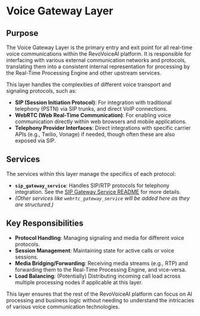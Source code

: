 # Voice Gateway Layer

## Purpose

The Voice Gateway Layer is the primary entry and exit point for all real-time voice communications within the RevoVoiceAI platform. It is responsible for interfacing with various external communication networks and protocols, translating them into a consistent internal representation for processing by the Real-Time Processing Engine and other upstream services.

This layer handles the complexities of different voice transport and signaling protocols, such as:
*   **SIP (Session Initiation Protocol)**: For integration with traditional telephony (PSTN) via SIP trunks, and direct VoIP connections.
*   **WebRTC (Web Real-Time Communication)**: For enabling voice communication directly within web browsers and mobile applications.
*   **Telephony Provider Interfaces**: Direct integrations with specific carrier APIs (e.g., Twilio, Vonage) if needed, though often these are also exposed via SIP.

## Services

The services within this layer manage the specifics of each protocol:

*   **`sip_gateway_service`**: Handles SIP/RTP protocols for telephony integration. See the [SIP Gateway Service README](./sip_gateway_service/README.md) for more details.
*   *(Other services like `webrtc_gateway_service` will be added here as they are structured.)*

## Key Responsibilities

*   **Protocol Handling**: Managing signaling and media for different voice protocols.
*   **Session Management**: Maintaining state for active calls or voice sessions.
*   **Media Bridging/Forwarding**: Receiving media streams (e.g., RTP) and forwarding them to the Real-Time Processing Engine, and vice-versa.
*   **Load Balancing**: (Potentially) Distributing incoming call load across multiple processing nodes if applicable at this layer.

This layer ensures that the rest of the RevoVoiceAI platform can focus on AI processing and business logic without needing to understand the intricacies of various voice communication technologies.
